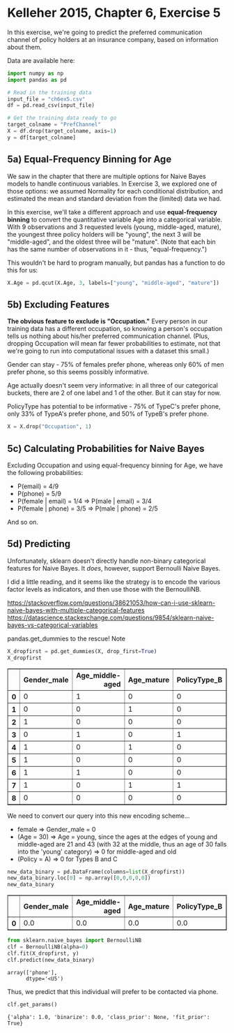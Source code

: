 
# Kelleher 2015, Chapter 6, Exercise 5

In this exercise, we're going to predict the preferred communication channel of policy holders at an insurance company, based on information about them.

Data are available here: 


```python
import numpy as np
import pandas as pd

# Read in the training data
input_file = "ch6ex5.csv"
df = pd.read_csv(input_file)

# Get the training data ready to go
target_colname = "PrefChannel"
X = df.drop(target_colname, axis=1)
y = df[target_colname]
```

## 5a) Equal-Frequency Binning for Age

We saw in the chapter that there are multiple options for Naive Bayes models to handle continuous variables. In Exercise 3, we explored one of those options: we assumed Normality for each conditional distribution, and estimated the mean and standard deviation from the (limited) data we had. 

In this exercise, we'll take a different approach and use **equal-frequency binning** to convert the quantitative variable Age into a categorical variable. With 9 observations and 3 requested levels (young, middle-aged, mature), the youngest three policy holders will be "young", the next 3 will be "middle-aged", and the oldest three will be "mature". (Note that each bin has the same number of observations in it - thus, "equal-frequency.")

This wouldn't be hard to program manually, but pandas has a function to do this for us:


```python
X.Age = pd.qcut(X.Age, 3, labels=["young", "middle-aged", "mature"])
```

## 5b) Excluding Features

**The obvious feature to exclude is "Occupation."** Every person in our training data has a different occupation, so knowing a person's occupation tells us nothing about his/her preferred communication channel. (Plus, dropping Occupation will mean far fewer probabilities to estimate, not that we're going to run into computational issues with a dataset this small.)

Gender can stay - 75% of females prefer phone, whereas only 60% of men prefer phone, so this seems possibly informative.

Age actually doesn't seem very informative: in all three of our categorical buckets, there are 2 of one label and 1 of the other. But it can stay for now.

PolicyType has potential to be informative - 75% of TypeC's prefer phone, only 33% of TypeA's prefer phone, and 50% of TypeB's prefer phone.


```python
X = X.drop("Occupation", 1)
```

## 5c) Calculating Probabilities for Naive Bayes

Excluding Occupation and using equal-frequency binning for Age, we have the following probabilities:

* P(email) = 4/9
* P(phone) = 5/9
* P(female | email) = 1/4   =>   P(male | email) = 3/4
* P(female | phone) = 3/5   =>   P(male | phone) = 2/5

And so on.

## 5d) Predicting

Unfortunately, sklearn doesn't directly handle non-binary categorical features for Naive Bayes. It *does*, however, support Bernoulli Naive Bayes.

I did a little reading, and it seems like the strategy is to encode the various factor levels as indicators, and then use those with the BernoulliNB.

https://stackoverflow.com/questions/38621053/how-can-i-use-sklearn-naive-bayes-with-multiple-categorical-features
https://datascience.stackexchange.com/questions/9854/sklearn-naive-bayes-vs-categorical-variables

pandas.get_dummies to the rescue! Note


```python
X_dropfirst = pd.get_dummies(X, drop_first=True)
X_dropfirst
```




<div>
<table border="1" class="dataframe">
  <thead>
    <tr style="text-align: right;">
      <th></th>
      <th>Gender_male</th>
      <th>Age_middle-aged</th>
      <th>Age_mature</th>
      <th>PolicyType_B</th>
      <th>PolicyType_C</th>
    </tr>
  </thead>
  <tbody>
    <tr>
      <th>0</th>
      <td>0</td>
      <td>1</td>
      <td>0</td>
      <td>0</td>
      <td>1</td>
    </tr>
    <tr>
      <th>1</th>
      <td>0</td>
      <td>0</td>
      <td>1</td>
      <td>0</td>
      <td>0</td>
    </tr>
    <tr>
      <th>2</th>
      <td>1</td>
      <td>0</td>
      <td>0</td>
      <td>0</td>
      <td>0</td>
    </tr>
    <tr>
      <th>3</th>
      <td>0</td>
      <td>1</td>
      <td>0</td>
      <td>1</td>
      <td>0</td>
    </tr>
    <tr>
      <th>4</th>
      <td>1</td>
      <td>0</td>
      <td>1</td>
      <td>0</td>
      <td>1</td>
    </tr>
    <tr>
      <th>5</th>
      <td>1</td>
      <td>0</td>
      <td>0</td>
      <td>0</td>
      <td>0</td>
    </tr>
    <tr>
      <th>6</th>
      <td>1</td>
      <td>1</td>
      <td>0</td>
      <td>0</td>
      <td>1</td>
    </tr>
    <tr>
      <th>7</th>
      <td>1</td>
      <td>0</td>
      <td>1</td>
      <td>1</td>
      <td>0</td>
    </tr>
    <tr>
      <th>8</th>
      <td>0</td>
      <td>0</td>
      <td>0</td>
      <td>0</td>
      <td>1</td>
    </tr>
  </tbody>
</table>
</div>



We need to convert our query into this new encoding scheme...

* female => Gender_male = 0
* (Age = 30) => Age = young, since the ages at the edges of young and middle-aged are 21 and 43 (with 32 at the middle, thus an age of 30 falls into the 'young' category)  =>  0 for middle-aged and old
* (Policy = A) => 0 for Types B and C


```python
new_data_binary = pd.DataFrame(columns=list(X_dropfirst))
new_data_binary.loc[0] = np.array([0,0,0,0,0])
new_data_binary
```




<div>
<table border="1" class="dataframe">
  <thead>
    <tr style="text-align: right;">
      <th></th>
      <th>Gender_male</th>
      <th>Age_middle-aged</th>
      <th>Age_mature</th>
      <th>PolicyType_B</th>
      <th>PolicyType_C</th>
    </tr>
  </thead>
  <tbody>
    <tr>
      <th>0</th>
      <td>0.0</td>
      <td>0.0</td>
      <td>0.0</td>
      <td>0.0</td>
      <td>0.0</td>
    </tr>
  </tbody>
</table>
</div>




```python
from sklearn.naive_bayes import BernoulliNB
clf = BernoulliNB(alpha=0)
clf.fit(X_dropfirst, y)
clf.predict(new_data_binary)
```




    array(['phone'], 
          dtype='<U5')



Thus, we predict that this individual will prefer to be contacted via phone.


```python
clf.get_params()
```




    {'alpha': 1.0, 'binarize': 0.0, 'class_prior': None, 'fit_prior': True}




```python

```

